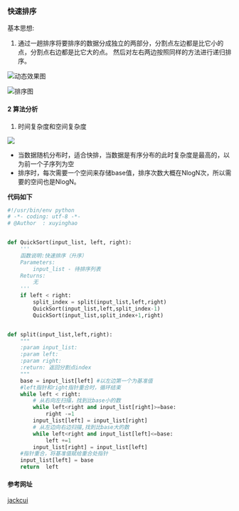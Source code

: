 ### 快速排序

基本思想:
1. 通过一趟排序将要排序的数据分成独立的两部分，分割点左边都是比它小的点，分割点右边都是比它大的点。
然后对左右两边按照同样的方法进行递归排序。

![动态效果图](http://cuijiahua.com/wp-content/uploads/2017/12/algorithm_4_0.gif)

![排序图](http://cuijiahua.com/wp-content/uploads/2017/12/algorithm_4_1.png)


#### 2 算法分析
1. 时间复杂度和空间复杂度

![](http://cuijiahua.com/wp-content/uploads/2017/12/algorithm_4_3_modify.png)

- 当数据随机分布时，适合快排，当数据是有序分布的此时复杂度是最高的，以为前一个子序列为空
- 排序时，每次需要一个空间来存储base值，排序次数大概在NlogN次，所以需要的空间也是NlogN。


**代码如下**

```python
#!/usr/bin/env python
# -*- coding: utf-8 -*-
# @Author  : xuyinghao


def QuickSort(input_list, left, right):
    '''
    函数说明:快速排序（升序）
    Parameters:
        input_list - 待排序列表
    Returns:
        无
    '''
    if left < right:
        split_index = split(input_list,left,right)
        QuickSort(input_list,left,split_index-1)
        QuickSort(input_list,split_index+1,right)


def split(input_list,left,right):
    """
    :param input_list:
    :param left:
    :param right:
    :return: 返回分割点index
    """
    base = input_list[left] #以左边第一个为基准值
    #left指针和right指针重合时，循环结束
    while left < right:
        # 从右向左扫描，找到比base小的数
        while left<right and input_list[right]>=base:
            right -=1
        input_list[left] = input_list[right]
        # 从左边向右边扫描,找到比base大的数
        while left<right and input_list[left]<=base:
            left +=1
        input_list[right] = input_list[left]
    #指针重合，将基准值赋给重合处指针
    input_list[left] = base
    return  left

```




#### 参考网址
[jackcui](http://cuijiahua.com/blog/2017/12/algorithm_4.html)
